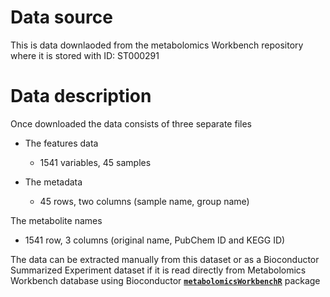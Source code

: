 # Data source

This is data downlaoded from the metabolomics Workbench repository where it is stored with ID: ST000291

# Data description

Once downloaded the data consists of three separate files

- The features data
  - 1541 variables, 45 samples

- The metadata
  - 45 rows, two columns (sample name, group name)
  
The metabolite names
  - 1541 row, 3 columns (original name, PubChem ID and KEGG ID)

The data can be extracted manually from this dataset or as a Bioconductor Summarized Experiment dataset if it is read directly from Metabolomics Workbench database using Bioconductor [**`metabolomicsWorkbenchR`**](https://bioconductor.org/packages/release/bioc/vignettes/metabolomicsWorkbenchR/) package



